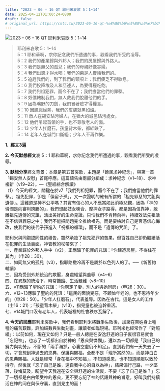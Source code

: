 ```yaml
---
title: "2023 – 06 – 16 QT 耶利米哀歌 5：1~14"
date: 2025-04-12T01:00:24+0800
draft: false
# original_url: https://cmtc.tw/2023-06-16-qt-%e8%80%b6%e5%88%a9%e7%b1%b3%e5%93%80%e6%ad%8c-5%ef%bc%9a114
---
```


![2023 – 06 – 16 QT  耶利米哀歌 5：1\~14](/images/qt.jpg  "2023 – 06 – 16 QT  耶利米哀歌 5：1\~14")

> 耶利米哀歌 5：1\~14  
> 5：1 耶和華啊，求你記念我們所遭遇的事，觀看我們所受的凌辱。  
> 5：2 我們的產業歸與外邦人；我們的房屋歸與外路人。  
> 5：3 我們是無父的孤兒；我們的母親好像寡婦。  
> 5：4 我們出錢才得水喝；我們的柴是人賣給我們的。  
> 5：5 追趕我們的，到了我們的頸項上；我們疲乏不得歇息。  
> 5：6 我們投降埃及人和亞述人，為要得糧吃飽。  
> 5：7 我們列祖犯罪，而今不在了；我們擔當他們的罪孽。  
> 5：8 奴僕轄制我們，無人救我們脫離他們的手。  
> 5：9 因為曠野的刀劍，我們冒著險才得糧食。  
> 5：10 因飢餓燥熱，我們的皮膚就黑如爐。  
> 5：11 敵人在錫安玷污婦人，在猶大的城邑玷污處女。  
> 5：12 他們吊起首領的手，也不尊敬老人的面。  
> 5：13 少年人扛磨石，孩童背木柴，都絆跌了。  
> 5：14 老年人在城門口斷絕；少年人不再作樂。

**1.  經文3遍**

**2. 今天默想經文**哀 5：1 耶和華啊，求你記念我們所遭遇的事，觀看我們所受的凌辱。

**3. 默想分享**經文背景：本章是第五首哀歌，主題是「餘民求神紀念」，與第一首「錫安無人安慰」首尾呼應。這篇禱告由兩部分組成：求神紀念（v1\~18）、求神複新（v19\~22）。—《聖經綜合解讀》  
（1）今天的經文，關鍵在於v7「我們列祖犯罪，而今不在了；我們擔當他們的罪孽。」祖先犯罪，卻是「債留子孫」，又一次證明的確有所謂的「祖先罪惡的咒詛與遺傳」。這難道是神不公平嗎？其實有信心的人不應當如此消極悲觀，因為「神的憐憫是向審判誇勝的」，我們想起妓女喇合、摩押女子路得，都是因為信靠神，脫離祖先遺傳的咒詛，活出美好的生命見證。只怕我們不肯轉向神，持續效法先祖活在不信與罪惡之中；我們不能把問題完全推給祖先，而是要檢討自己是否憑信心悔改，使我們的後代子孫進入「祝福的循環」，而不是「遺傳的咒詛」了。

耶利米與同胞認同性的禱告，雖然承擔了祖先犯罪的苦果，但百姓自己卻仍繼續活在犯罪的生活裏面。神管教的杖帶來了：  
一、產業歸於外邦人手中（v2），正應驗了犯罪的咒詛：「你建造房屋，不得住在其內」（申28：30）。  
二、如同無父的孤兒（v3），指耶路撒冷再不是屬於以色列人的了。──《新舊約輔讀》  
三、因為受到外邦統治的欺壓，身處絕望與羞辱（v4\~6）  
四、在異族的統治下，時常饑餓、生活艱難（v8\~10）  
五、v11應驗了聖約的咒詛：「你聘定了妻，別人必與她同房」（申28：30）。  
六、v12\~13應驗了聖約的咒詛：「這民的面貌兇惡，不顧恤年老的，也不恩待年少的」（申28：50）。「少年人扛磨石」，代表羞辱。因為在古代，這是女人的工作（士16：21）；「孩童背木柴」（v13），指兒童也被迫幹重活。  
七、v14城門口沒有老年人，代表城裡的社會秩序瓦解了。

**4. 今天的回應**耶利米哀歌中，我們看到耶利米將戰爭失敗後，加諸在百姓身上種種的痛苦艱難，詳加細數與生動刻畫，讓讀者如臨現場。耶利米也經常作了「對照組」：以前如何，現在又如何？只是一般人總是在安逸舒適的日子裏很容易就會「忘記神」，也忘了一切都出自於神的「恩典與憐憫」，還以為一切都是「我自己的努力與功勞」，不斷的「兩手滿抓，心裏空虛仍不知足」。直到我們有一天失去了一切，才會想到神過去的恩典、保護與賜福，全都不是「理所當然的」，而是神白白的恩典賜福。人就是經常「身在福中不知福」，不知道感恩，也不知道順服以致於持守，然後就「忘了自己是誰，還自我中心的自以為神」，結果偏行己路，一夕墜落，後悔莫及。盼望今天我還在安全與舒適的生活裏，不要「忘了自己是誰？」忘了一切都是白白領受神的恩典，更不要忘記了神的話語與神的旨意，好叫我們持續活在神的同在與保守裏，直到見主的面！